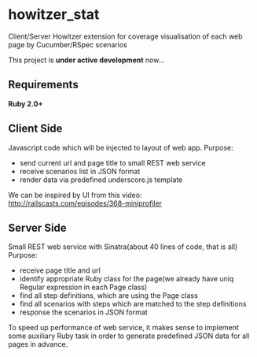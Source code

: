howitzer_stat
=============

Client/Server Howitzer extension for coverage visualisation  of each web page by Cucumber/RSpec scenarios

This project is **under active development** now...

## Requirements

**Ruby 2.0+**

## Client Side

Javascript code which will be injected to layout of web app.
Purpose:
  - send current url and page title to small REST web service
  - receive scenarios list in JSON format
  - render data via predefined underscore.js template

We can be inspired by UI from this video: http://railscasts.com/episodes/368-miniprofiler

## Server Side

Small REST web service with Sinatra(about 40 lines of code, that is all)
Purpose:
  - receive page title and url
  - identify appropriate Ruby class for the page(we already have uniq Regular expression in each Page class)
  - find all step definitions, which are using the Page class
  - find all scenarios with steps which are matched to the step definitions
  - response the scenarios in JSON format

To speed up performance of web service, it makes sense to implement some auxiliary Ruby task in order to generate predefined JSON data for all pages in advance.